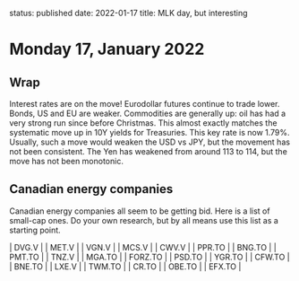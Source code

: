status: published
date: 2022-01-17
title: MLK day, but interesting

# Monday 17, January 2022

## Wrap

Interest rates are on the move!
Eurodollar futures continue to trade lower.
Bonds, US and EU are weaker.
Commodities are generally up: oil has had a very strong run since before Christmas.
This almost exactly matches the systematic move up in 10Y yields for Treasuries.
This key rate is now 1.79%.
Usually, such a move would weaken the USD vs JPY, but the movement has not been consistent.
The Yen has weakened from around 113 to 114, but the move has not been monotonic.

## Canadian energy companies

Canadian energy companies all seem to be getting bid. Here is a list of small-cap ones.
Do your own research, but by all means use this list as a starting point.

| DVG.V   |
| MET.V   |
| VGN.V   |
| MCS.V   |
| CWV.V   |
| PPR.TO  |
| BNG.TO  |
| PMT.TO  |
| TNZ.V   |
| MGA.TO  |
| FORZ.TO |
| PSD.TO  |
| YGR.TO  |
| CFW.TO  |
| BNE.TO  |
| LXE.V   |
| TWM.TO  |
| CR.TO   |
| OBE.TO  |
| EFX.TO  |
